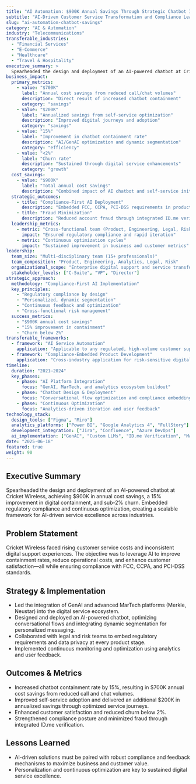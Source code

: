 ```yaml
---
title: "AI Automation: $900K Annual Savings Through Strategic Chatbot Implementation"
subtitle: "AI-Driven Customer Service Transformation and Compliance Leadership"
slug: "ai-automation-chatbot-savings"
category: "AI & Automation"
industry: "Telecommunications"
transferable_industries:
  - "Financial Services"
  - "E-Commerce"
  - "Healthcare"
  - "Travel & Hospitality"
executive_summary: >
  Spearheaded the design and deployment of an AI-powered chatbot at Cricket Wireless, achieving $900K in annual cost savings, a 15% improvement in digital containment, and sub-2% churn. Embedded regulatory compliance and continuous optimization, creating a scalable framework for AI-driven service excellence across industries.
business_impact:
  primary_metrics:
    - value: "$700K"
      label: "Annual cost savings from reduced call/chat volumes"
      description: "Direct result of increased chatbot containment"
      category: "savings"
    - value: "$200K"
      label: "Annualized savings from self-service optimization"
      description: "Improved digital journeys and adoption"
      category: "savings"
    - value: "15%"
      label: "Improvement in chatbot containment rate"
      description: "AI/GenAI optimization and dynamic segmentation"
      category: "efficiency"
    - value: "<2%"
      label: "Churn rate"
      description: "Sustained through digital service enhancements"
      category: "growth"
  cost_savings:
    - value: "$900K"
      label: "Total annual cost savings"
      description: "Combined impact of AI chatbot and self-service initiatives"
  strategic_outcomes:
    - title: "Compliance-First AI Deployment"
      description: "Embedded FCC, CCPA, PCI-DSS requirements in product lifecycle"
    - title: "Fraud Minimization"
      description: "Reduced account fraud through integrated ID.me verification"
  leadership_metrics:
    - metric: "Cross-functional team (Product, Engineering, Legal, Risk, Analytics)"
      impact: "Ensured regulatory compliance and rapid iteration"
    - metric: "Continuous optimization cycles"
      impact: "Sustained improvement in business and customer metrics"
leadership:
  team_size: "Multi-disciplinary team (15+ professionals)"
  team_composition: "Product, Engineering, Analytics, Legal, Risk"
  organizational_scope: "Enterprise digital support and service transformation"
  stakeholder_levels: ["C-Suite", "VP", "Director"]
strategic_approach:
  methodology: "Compliance-First AI Implementation"
  key_principles:
    - "Regulatory compliance by design"
    - "Personalized, dynamic segmentation"
    - "Continuous feedback and optimization"
    - "Cross-functional risk management"
  success_metrics:
    - "$900K annual cost savings"
    - "15% improvement in containment"
    - "Churn below 2%"
transferable_frameworks:
  - framework: "AI Service Automation"
    application: "Applicable to any regulated, high-volume customer support environment"
  - framework: "Compliance-Embedded Product Development"
    application: "Cross-industry application for risk-sensitive digital products"
timeline:
  duration: "2021–2024"
  key_phases:
    - phase: "AI Platform Integration"
      focus: "GenAI, MarTech, and analytics ecosystem buildout"
    - phase: "Chatbot Design & Deployment"
      focus: "Conversational flow optimization and compliance embedding"
    - phase: "Continuous Optimization"
      focus: "Analytics-driven iteration and user feedback"
technology_stack:
  design_tools: ["Figma", "Miro"]
  analytics_platforms: ["Power BI", "Google Analytics 4", "FullStory"]
  development_integration: ["Jira", "Confluence", "Azure DevOps"]
  ai_implementation: ["GenAI", "Custom LLMs", "ID.me Verification", "MarTech (Merkle, Neustar)"]
date: "2025-06-18"
featured: true
weight: 90
---
```


## Executive Summary

Spearheaded the design and deployment of an AI-powered chatbot at Cricket Wireless, achieving $900K in annual cost savings, a 15% improvement in digital containment, and sub-2% churn. Embedded regulatory compliance and continuous optimization, creating a scalable framework for AI-driven service excellence across industries.

## Problem Statement

Cricket Wireless faced rising customer service costs and inconsistent digital support experiences. The objective was to leverage AI to improve containment rates, reduce operational costs, and enhance customer satisfaction—all while ensuring compliance with FCC, CCPA, and PCI-DSS standards.

## Strategy & Implementation

- Led the integration of GenAI and advanced MarTech platforms (Merkle, Neustar) into the digital service ecosystem.
- Designed and deployed an AI-powered chatbot, optimizing conversational flows and integrating dynamic segmentation for personalized messaging.
- Collaborated with legal and risk teams to embed regulatory requirements and data privacy at every product stage.
- Implemented continuous monitoring and optimization using analytics and user feedback.

## Outcomes & Metrics

- Increased chatbot containment rate by 15%, resulting in $700K annual cost savings from reduced call and chat volumes.
- Improved self-service adoption and delivered an additional $200K in annualized savings through optimized service journeys.
- Enhanced customer satisfaction and reduced churn below 2%.
- Strengthened compliance posture and minimized fraud through integrated ID.me verification.

## Lessons Learned

- AI-driven solutions must be paired with robust compliance and feedback mechanisms to maximize business and customer value.
- Personalization and continuous optimization are key to sustained digital service excellence.
